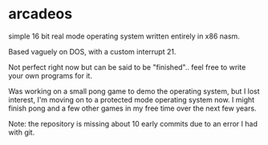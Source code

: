 # arcadeos

simple 16 bit real mode operating system written entirely in x86 nasm.

Based vaguely on DOS, with a custom interrupt 21.

Not perfect right now but can be said to be "finished".. feel free to write your own programs for it.

Was working on a small pong game to demo the operating system, but I lost interest, I'm moving on to a protected mode operating system now. I might finish pong and a few other games in my free time over the next few years.

Note: the repository is missing about 10 early commits due to an error I had with git.
